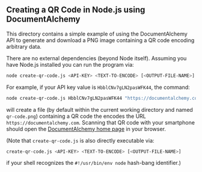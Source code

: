 ## Creating a QR Code in Node.js using DocumentAlchemy

This directory contains a simple example of using the DocumentAlchemy API to
generate and download a PNG image containing a QR code encoding arbitrary data.

There are no external dependencies (beyond Node itself).  Assuming you have
Node.js installed you can run the program via:

```bash
node create-qr-code.js <API-KEY> <TEXT-TO-ENCODE> [<OUTPUT-FILE-NAME>]
```

For example, if your API key value is `HbblCNv7gLN2pasWFK44`, the command:

```bash
node create-qr-code.js HbblCNv7gLN2pasWFK44 "https://documentalchemy.com"
```

will create a file (by default within the current working directory and named
`qr-code.png`) containing a QR code the encodes the URL
`https://documentalchemy.com`.  Scanning that QR code with your smartphone
should open the [DocumentAlchemy home page](https://documentalchemy.com) in
your browser.


(Note that `create-qr-code.js` is also directly executable via:

```bash
create-qr-code.js <API-KEY> <TEXT-TO-ENCODE> [<OUTPUT-FILE-NAME>]
```

if your shell recognizes the `#!/usr/bin/env node` hash-bang identifier.)
